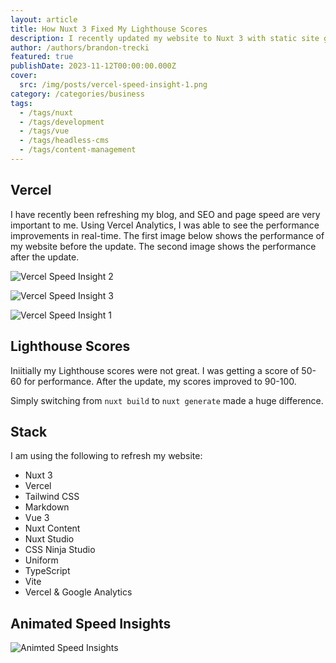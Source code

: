 ```yaml
---
layout: article
title: How Nuxt 3 Fixed My Lighthouse Scores 
description: I recently updated my website to Nuxt 3 with static site generation, and it has significantly improved my Lighthouse scores.
author: /authors/brandon-trecki
featured: true
publishDate: 2023-11-12T00:00:00.000Z
cover:
  src: /img/posts/vercel-speed-insight-1.png
category: /categories/business
tags:
  - /tags/nuxt
  - /tags/development
  - /tags/vue
  - /tags/headless-cms
  - /tags/content-management
---
```


## Vercel

I have recently been refreshing my blog, and SEO and page speed are very important to me. Using Vercel Analytics, I was able to see the performance improvements in real-time. The first image below shows the performance of my website before the update. The second image shows the performance after the update.

![Vercel Speed Insight 2](/img/posts/vercel-speed-insight-2.png)

![Vercel Speed Insight 3](/img/posts/vercel-speed-insight-3.png)

![Vercel Speed Insight 1](/img/posts/vercel-speed-insight-1.png)

## Lighthouse Scores

Iniitially my Lighthouse scores were not great. I was getting a score of 50-60 for performance. After the update, my scores improved to 90-100. 

Simply switching from `nuxt build` to `nuxt generate` made a huge difference.

## Stack

I am using the following to refresh my website:

- Nuxt 3
- Vercel
- Tailwind CSS
- Markdown
- Vue 3
- Nuxt Content
- Nuxt Studio
- CSS Ninja Studio
- Uniform
- TypeScript
- Vite
- Vercel & Google Analytics

## Animated Speed Insights

![Animted  Speed Insights](/img/posts/animated_speed_insights.gif)
